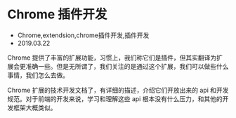 # Chrome 插件开发
- Chrome,extendsion,chrome插件开发,插件开发
- 2019.03.22

Chrome 提供了丰富的扩展功能，习惯上，我们称它们是插件，但其实翻译为扩展会更准确一些。但是无所谓了，我们关注的是通过这个扩展，我们可以做些什么事情，我们怎么去做。

Chrome 扩展的技术开发文档了，有详细的描述，介绍它们开放出来的 api 和开发规范。对于前端的开发来说，学习和理解这些 api 根本没有什么压力，和其他的开发框架大概类似。
